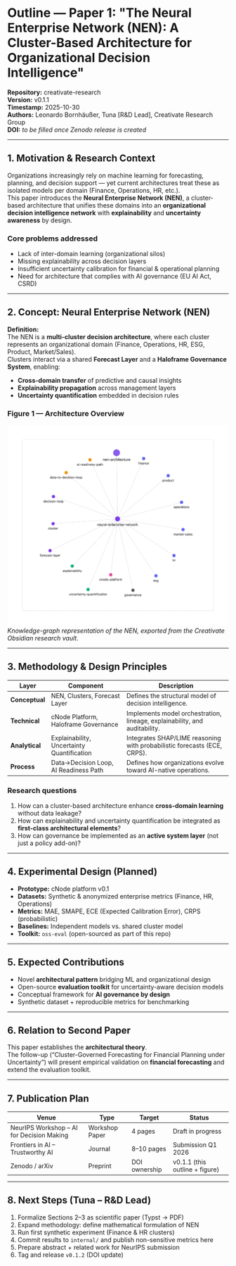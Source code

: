 # Outline — Paper 1: "The Neural Enterprise Network (NEN): A Cluster-Based Architecture for Organizational Decision Intelligence"
**Repository:** creativate-research  
**Version:** v0.1.1  
**Timestamp:** 2025-10-30  
**Authors:** Leonardo Bornhäußer, Tuna [R&D Lead], Creativate Research Group  
**DOI:** _to be filled once Zenodo release is created_  

---

## 1. Motivation & Research Context
Organizations increasingly rely on machine learning for forecasting, planning, and decision support — yet current architectures treat these as isolated models per domain (Finance, Operations, HR, etc.).  
This paper introduces the **Neural Enterprise Network (NEN)**, a cluster-based architecture that unifies these domains into an **organizational decision intelligence network** with **explainability** and **uncertainty awareness** by design.

### Core problems addressed
- Lack of inter-domain learning (organizational silos)
- Missing explainability across decision layers
- Insufficient uncertainty calibration for financial & operational planning
- Need for architecture that complies with AI governance (EU AI Act, CSRD)

---

## 2. Concept: Neural Enterprise Network (NEN)
**Definition:**  
The NEN is a **multi-cluster decision architecture**, where each cluster represents an organizational domain (Finance, Operations, HR, ESG, Product, Market/Sales).  
Clusters interact via a shared **Forecast Layer** and a **Haloframe Governance System**, enabling:
- **Cross-domain transfer** of predictive and causal insights  
- **Explainability propagation** across management layers  
- **Uncertainty quantification** embedded in decision rules

### Figure 1 — Architecture Overview
![](../../figures/nen_architecture_v3.png)  
*Knowledge-graph representation of the NEN, exported from the Creativate Obsidian research vault.*

---

## 3. Methodology & Design Principles
| Layer | Component | Description |
|--------|------------|-------------|
| **Conceptual** | NEN, Clusters, Forecast Layer | Defines the structural model of decision intelligence. |
| **Technical** | cNode Platform, Haloframe Governance | Implements model orchestration, lineage, explainability, and auditability. |
| **Analytical** | Explainability, Uncertainty Quantification | Integrates SHAP/LIME reasoning with probabilistic forecasts (ECE, CRPS). |
| **Process** | Data→Decision Loop, AI Readiness Path | Defines how organizations evolve toward AI-native operations. |

### Research questions
1. How can a cluster-based architecture enhance **cross-domain learning** without data leakage?  
2. How can explainability and uncertainty quantification be integrated as **first-class architectural elements**?  
3. How can governance be implemented as an **active system layer** (not just a policy add-on)?  

---

## 4. Experimental Design (Planned)
- **Prototype:** cNode platform v0.1  
- **Datasets:** Synthetic & anonymized enterprise metrics (Finance, HR, Operations)  
- **Metrics:** MAE, SMAPE, ECE (Expected Calibration Error), CRPS (probabilistic)  
- **Baselines:** Independent models vs. shared cluster model  
- **Toolkit:** `oss-eval` (open-sourced as part of this repo)

---

## 5. Expected Contributions
- Novel **architectural pattern** bridging ML and organizational design  
- Open-source **evaluation toolkit** for uncertainty-aware decision models  
- Conceptual framework for **AI governance by design**  
- Synthetic dataset + reproducible metrics for benchmarking  

---

## 6. Relation to Second Paper
This paper establishes the **architectural theory**.  
The follow-up (“Cluster-Governed Forecasting for Financial Planning under Uncertainty”) will present empirical validation on **financial forecasting** and extend the evaluation toolkit.

---

## 7. Publication Plan
| Venue | Type | Target | Status |
|--------|------|---------|--------|
| NeurIPS Workshop – AI for Decision Making | Workshop Paper | 4 pages | Draft in progress |
| Frontiers in AI – Trustworthy AI | Journal | 8–10 pages | Submission Q1 2026 |
| Zenodo / arXiv | Preprint | DOI ownership | v0.1.1 (this outline + figure) |

---

## 8. Next Steps (Tuna – R&D Lead)
1. Formalize Sections 2–3 as scientific paper (Typst → PDF)  
2. Expand methodology: define mathematical formulation of NEN  
3. Run first synthetic experiment (Finance & HR clusters)  
4. Commit results to `internal/` and publish non-sensitive metrics here  
5. Prepare abstract + related work for NeurIPS submission  
6. Tag and release `v0.1.2` (DOI update)
